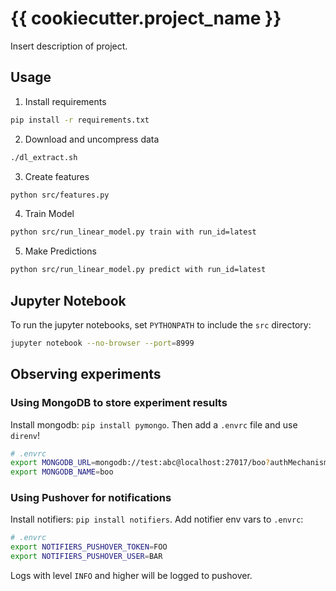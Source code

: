 # {{ cookiecutter.project_name }}

Insert description of project.

## Usage

1. Install requirements

```bash
pip install -r requirements.txt
```

2. Download and uncompress data

```bash
./dl_extract.sh
```

3. Create features

```bash
python src/features.py
```

4. Train Model

```bash
python src/run_linear_model.py train with run_id=latest
```

5. Make Predictions

```bash
python src/run_linear_model.py predict with run_id=latest
```

## Jupyter Notebook

To run the jupyter notebooks, set `PYTHONPATH` to include the `src` directory:

```bash
jupyter notebook --no-browser --port=8999
```

## Observing experiments

### Using MongoDB to store experiment results

Install mongodb: `pip install pymongo`. Then add a `.envrc` file and use `direnv`!

```bash
# .envrc
export MONGODB_URL=mongodb://test:abc@localhost:27017/boo?authMechanism=SCRAM-SHA-1
export MONGODB_NAME=boo
```

### Using Pushover for notifications

Install notifiers: `pip install notifiers`. Add notifier env vars to `.envrc`:

```bash
# .envrc
export NOTIFIERS_PUSHOVER_TOKEN=FOO
export NOTIFIERS_PUSHOVER_USER=BAR
```

Logs with level `INFO` and higher will be logged to pushover.
